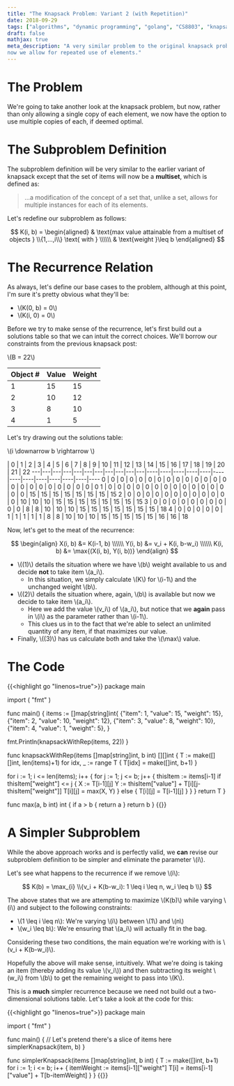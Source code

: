 ```yaml
---
title: "The Knapsack Problem: Variant 2 (with Repetition)"
date: 2018-09-29
tags: ["algorithms", "dynamic programming", "golang", "CS8803", "knapsack", "optimization"]
draft: false
mathjax: true
meta_description: "A very similar problem to the original knapsack problem expect
now we allow for repeated use of elements."
---
```


# The Problem
We're going to take another look at the knapsack problem, but now, rather than
only allowing a single copy of each element, we now have the option to use
multiple copies of each, if deemed optimal.

# The Subproblem Definition
The subproblem definition will be very similar to the earlier variant of knapsack
except that the set of items will now be a __multiset__, which is defined as:

> ...a modification of the concept of a set that, unlike a set, allows for multiple 
  instances for each of its elements.

Let's redefine our subproblem as follows:

$$
K(i, b) = 
\begin{aligned}
& \text{max value attainable from a multiset of objects } \\{1,...,i\\} \text{ with } \\\\\\ 
& \text{weight }\leq b
\end{aligned}
$$

# The Recurrence Relation
As always, let's define our base cases to the problem, although at this point,
I'm sure it's pretty obvious what they'll be:

* \\(K(0, b) = 0\\)
* \\(K(i, 0) = 0\\)

Before we try to make sense of the recurrence, let's first build out a solutions
table so that we can intuit the correct choices. We'll borrow our constraints from
the previous knapsack post:

\\(B = 22\\)

Object # | Value | Weight
---------|-------|-------
1        | 15    | 15
2        | 10    | 12
3        | 8     | 10
4        | 1     | 5

Let's try drawing out the solutions table:

\\(i \downarrow b \rightarrow \\) 

   | 0 | 1 | 2 | 3 | 4 | 5 | 6 | 7 | 8 | 9 | 10 | 11 | 12 | 13 | 14 | 15 | 16 | 17 | 18 | 19 | 20 | 21 | 22
---|---|---|---|---|---|---|---|---|---|---|----|----|----|----|----|----|----|----|----|----|----|----|----
 0 | 0 | 0 | 0 | 0 | 0 | 0 | 0 | 0 | 0 | 0 | 0  | 0  | 0  | 0  | 0  | 0  | 0  | 0  | 0  | 0  | 0  | 0  | 0 
 1 | 0 | 0 | 0 | 0 | 0 | 0 | 0 | 0 | 0 | 0 | 0  | 0  | 0  | 0  | 0  | 15 | 15 | 15 | 15 | 15 | 15 | 15 | 15
 2 | 0 | 0 | 0 | 0 | 0 | 0 | 0 | 0 | 0 | 0 | 0  | 0  | 10 | 10 | 10 | 15 | 15 | 15 | 15 | 15 | 15 | 15 | 15
 3 | 0 | 0 | 0 | 0 | 0 | 0 | 0 | 0 | 0 | 0 | 8  | 8  | 10 | 10 | 10 | 15 | 15 | 15 | 15 | 15 | 15 | 15 | 18
 4 | 0 | 0 | 0 | 0 | 0 | 1 | 1 | 1 | 1 | 1 | 8  | 8  | 10 | 10 | 10 | 15 | 15 | 15 | 15 | 15 | 16 | 16 | 18

Now, let's get to the meat of the recurrence:

$$
\begin{align}
X(i, b) &= K(i-1, b) \\\\\\
Y(i, b) &= v_i + K(i, b-w_i) \\\\\\
K(i, b) &= \max{(X(i, b), Y(i, b))}
\end{align}
$$

* \\((1)\\) details the situation where we have \\(b\\) weight available to us
  and decide __not__ to take item \\(a_i\\).
    * In this situation, we simply calculate \\(K\\) for \\(i-1\\) and the unchanged
      weight \\(b\\).
* \\((2)\\) details the situation where, again, \\(b\\) is available but now we
  decide to take item \\(a_i\\).
    * Here we add the value \\(v_i\\) of \\(a_i\\), but notice that we __again__ 
      pass in \\(i\\) as the parameter rather than \\(i-1\\).
    * This clues us in to the fact that we're able to select an unlimited quantity
      of any item, if that maximizes our value.
* Finally, \\((3)\\) has us calculate both and take the \\(\max\\) value.

# The Code
{{<highlight go "linenos=true">}}
package main

import (
  "fmt"
)

func main() {
  items := []map[string]int{
    {"item": 1, "value": 15, "weight": 15},
    {"item": 2, "value": 10, "weight": 12},
    {"item": 3, "value": 8, "weight": 10},
    {"item": 4, "value": 1, "weight": 5},
  }
  
  fmt.Println(knapsackWithRep(items, 22))
}

func knapsackWithRep(items []map[string]int, b int) [][]int {
  T := make([][]int, len(items)+1)
  for idx, _ := range T {
    T[idx] = make([]int, b+1)
  }

  for i := 1; i <= len(items); i++ {
    for j := 1; j <= b; j++ {
      thisItem := items[i-1]
      if thisItem["weight"] <= j {
        X := T[i-1][j]
        Y := thisItem["value"] + T[i][j-thisItem["weight"]]
        T[i][j] = max(X, Y)
      } else {
        T[i][j] = T[i-1][j]
      }
    }
  }
  return T
}

func max(a, b int) int {
  if a > b {
    return a
  }
  return b
}
{{</highlight>}}

# A Simpler Subproblem
While the above approach works and is perfectly valid, we __can__ revise our
subproblem definition to be simpler and eliminate the parameter \\(i\\).

Let's see what happens to the recurrence if we remove \\(i\\):

$$
K(b) = \max_{i} \\{v_i + K(b-w_i): 1 \leq i \leq n, w_i \leq b \\}
$$

The above states that we are attempting to maximize \\(K(b)\\) while varying \\(i\\)
and subject to the following constraints:

* \\(1 \leq i \leq n\\): We're varying \\(i\\) between \\(1\\) and \\(n\\)
* \\(w_i \leq b\\): We're ensuring that \\(a_i\\) will actually fit in the bag.

Considering these two conditions, the main equation we're working with is
\\(v_i + K(b-w_i)\\).

Hopefully the above will make sense, intuitively. What we're doing is taking an item
(thereby adding its value \\(v_i\\)) and then subtracting its weight \\(w_i\\) from
\\(b\\) to get the remaining weight to pass into \\(K\\).

This is a __much__ simpler recurrence because we need not build out a two-dimensional
solutions table. Let's take a look at the code for this:

{{<highlight go "linenos=true">}}
package main

import (
  "fmt"
)

func main() {
  // Let's pretend there's a slice of items here
  simplerKnapsack(item, b)
}

func simplerKnapsack(items []map[string]int, b int) {
  T := make([]int, b+1) 
  for i := 1; i <= b; i++ {
    itemWeight := items[i-1]["weight"]
    T[i] = items[i-1]["value"] + T[b-itemWeight]
  }
}
{{</highlight>}}
